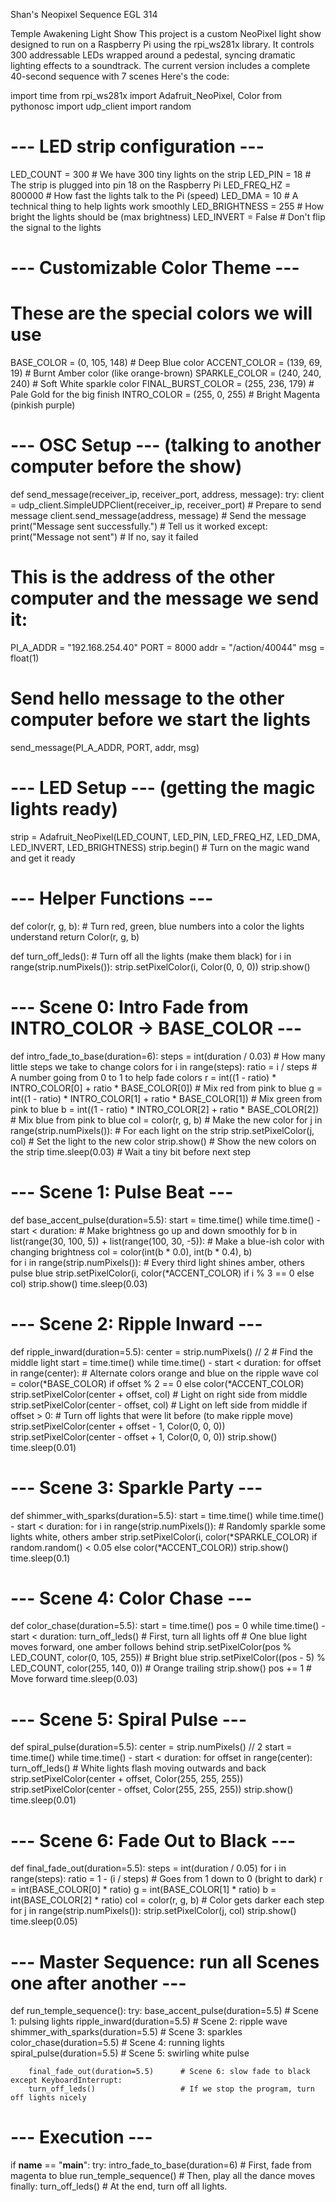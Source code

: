 Shan's Neopixel Sequence EGL 314

Temple Awakening Light Show
This project is a custom NeoPixel light show designed to run on a Raspberry Pi using the rpi_ws281x library. It controls 300 addressable LEDs wrapped around a pedestal, syncing dramatic lighting effects to a soundtrack. The current version includes a complete 40-second sequence with 7 scenes
Here's the code: 

import time
from rpi_ws281x import Adafruit_NeoPixel, Color
from pythonosc import udp_client
import random

# --- LED strip configuration ---
LED_COUNT = 300            # We have 300 tiny lights on the strip
LED_PIN = 18               # The strip is plugged into pin 18 on the Raspberry Pi
LED_FREQ_HZ = 800000       # How fast the lights talk to the Pi (speed)
LED_DMA = 10               # A technical thing to help lights work smoothly
LED_BRIGHTNESS = 255       # How bright the lights should be (max brightness)
LED_INVERT = False         # Don't flip the signal to the lights

# --- Customizable Color Theme --- 
# These are the special colors we will use
BASE_COLOR       = (0, 105, 148)     # Deep Blue color
ACCENT_COLOR     = (139, 69, 19)     # Burnt Amber color (like orange-brown)
SPARKLE_COLOR    = (240, 240, 240)   # Soft White sparkle color
FINAL_BURST_COLOR = (255, 236, 179)  # Pale Gold for the big finish
INTRO_COLOR      = (255, 0, 255)     # Bright Magenta (pinkish purple)

# --- OSC Setup --- (talking to another computer before the show)
def send_message(receiver_ip, receiver_port, address, message):
    try:
        client = udp_client.SimpleUDPClient(receiver_ip, receiver_port)  # Prepare to send message
        client.send_message(address, message)                            # Send the message
        print("Message sent successfully.")                             # Tell us it worked
    except:
        print("Message not sent")                                       # If no, say it failed

# This is the address of the other computer and the message we send it:
PI_A_ADDR = "192.168.254.40"
PORT = 8000
addr = "/action/40044"
msg = float(1)

# Send hello message to the other computer before we start the lights
send_message(PI_A_ADDR, PORT, addr, msg)

# --- LED Setup --- (getting the magic lights ready)
strip = Adafruit_NeoPixel(LED_COUNT, LED_PIN, LED_FREQ_HZ, LED_DMA, LED_INVERT, LED_BRIGHTNESS)
strip.begin()   # Turn on the magic wand and get it ready

# --- Helper Functions ---
def color(r, g, b):
    # Turn red, green, blue numbers into a color the lights understand
    return Color(r, g, b)

def turn_off_leds():
    # Turn off all the lights (make them black)
    for i in range(strip.numPixels()):
        strip.setPixelColor(i, Color(0, 0, 0))
    strip.show()

# --- Scene 0: Intro Fade from INTRO_COLOR → BASE_COLOR ---
def intro_fade_to_base(duration=6):
    steps = int(duration / 0.03)                 # How many little steps we take to change colors
    for i in range(steps):
        ratio = i / steps                         # A number going from 0 to 1 to help fade colors
        r = int((1 - ratio) * INTRO_COLOR[0] + ratio * BASE_COLOR[0])   # Mix red from pink to blue
        g = int((1 - ratio) * INTRO_COLOR[1] + ratio * BASE_COLOR[1])   # Mix green from pink to blue
        b = int((1 - ratio) * INTRO_COLOR[2] + ratio * BASE_COLOR[2])   # Mix blue from pink to blue
        col = color(r, g, b)                      # Make the new color
        for j in range(strip.numPixels()):       # For each light on the strip
            strip.setPixelColor(j, col)          # Set the light to the new color
        strip.show()                             # Show the new colors on the strip
        time.sleep(0.03)                         # Wait a tiny bit before next step

# --- Scene 1: Pulse Beat ---
def base_accent_pulse(duration=5.5):
    start = time.time()
    while time.time() - start < duration:
        # Make brightness go up and down smoothly
        for b in list(range(30, 100, 5)) + list(range(100, 30, -5)):
            # Make a blue-ish color with changing brightness
            col = color(int(b * 0.0), int(b * 0.4), b)  
            for i in range(strip.numPixels()):
                # Every third light shines amber, others pulse blue
                strip.setPixelColor(i, color(*ACCENT_COLOR) if i % 3 == 0 else col)
            strip.show()
            time.sleep(0.03)

# --- Scene 2: Ripple Inward ---
def ripple_inward(duration=5.5):
    center = strip.numPixels() // 2              # Find the middle light
    start = time.time()
    while time.time() - start < duration:
        for offset in range(center):
            # Alternate colors orange and blue on the ripple wave
            col = color(*BASE_COLOR) if offset % 2 == 0 else color(*ACCENT_COLOR)
            strip.setPixelColor(center + offset, col)  # Light on right side from middle
            strip.setPixelColor(center - offset, col)  # Light on left side from middle
            if offset > 0:
                # Turn off lights that were lit before (to make ripple move)
                strip.setPixelColor(center + offset - 1, Color(0, 0, 0))
                strip.setPixelColor(center - offset + 1, Color(0, 0, 0))
            strip.show()
            time.sleep(0.01)

# --- Scene 3: Sparkle Party ---
def shimmer_with_sparks(duration=5.5):
    start = time.time()
    while time.time() - start < duration:
        for i in range(strip.numPixels()):
            # Randomly sparkle some lights white, others amber
            strip.setPixelColor(i, color(*SPARKLE_COLOR) if random.random() < 0.05 else color(*ACCENT_COLOR))
        strip.show()
        time.sleep(0.1)

# --- Scene 4: Color Chase ---
def color_chase(duration=5.5):
    start = time.time()
    pos = 0
    while time.time() - start < duration:
        turn_off_leds()                 # First, turn all lights off
        # One blue light moves forward, one amber follows behind
        strip.setPixelColor(pos % LED_COUNT, color(0, 105, 255))      # Bright blue
        strip.setPixelColor((pos - 5) % LED_COUNT, color(255, 140, 0)) # Orange trailing
        strip.show()
        pos += 1                       # Move forward
        time.sleep(0.03)

# --- Scene 5: Spiral Pulse ---
def spiral_pulse(duration=5.5):
    center = strip.numPixels() // 2
    start = time.time()
    while time.time() - start < duration:
        for offset in range(center):
            turn_off_leds()
            # White lights flash moving outwards and back
            strip.setPixelColor(center + offset, Color(255, 255, 255))
            strip.setPixelColor(center - offset, Color(255, 255, 255))
            strip.show()
            time.sleep(0.01)

# --- Scene 6: Fade Out to Black ---
def final_fade_out(duration=5.5):
    steps = int(duration / 0.05)
    for i in range(steps):
        ratio = 1 - (i / steps)  # Goes from 1 down to 0 (bright to dark)
        r = int(BASE_COLOR[0] * ratio)
        g = int(BASE_COLOR[1] * ratio)
        b = int(BASE_COLOR[2] * ratio)
        col = color(r, g, b)      # Color gets darker each step
        for j in range(strip.numPixels()):
            strip.setPixelColor(j, col)
        strip.show()
        time.sleep(0.05)

# --- Master Sequence: run all Scenes one after another ---
def run_temple_sequence():
    try:
        base_accent_pulse(duration=5.5)   # Scene 1: pulsing lights
        ripple_inward(duration=5.5)       # Scene 2: ripple wave
        shimmer_with_sparks(duration=5.5) # Scene 3: sparkles
        color_chase(duration=5.5)         # Scene 4: running lights
        spiral_pulse(duration=5.5)        # Scene 5: swirling white pulse
       
        final_fade_out(duration=5.5)      # Scene 6: slow fade to black
    except KeyboardInterrupt:
        turn_off_leds()                   # If we stop the program, turn off lights nicely

# --- Execution ---
if __name__ == "__main__":
    try:
        intro_fade_to_base(duration=6)   # First, fade from magenta to blue
        run_temple_sequence()            # Then, play all the dance moves
    finally:
        turn_off_leds()                  # At the end, turn off all lights. 



